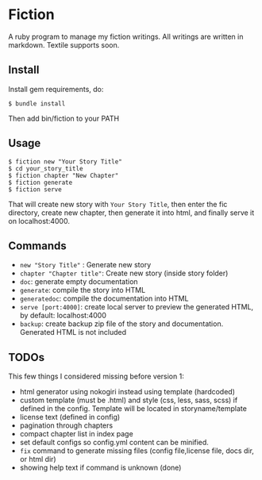 # Fiction

A ruby program to manage my fiction writings. All writings are
written in markdown. Textile supports soon.

## Install

Install gem requirements, do:

    $ bundle install

Then add bin/fiction to your PATH

## Usage

	$ fiction new "Your Story Title"
	$ cd your_story_title
	$ fiction chapter "New Chapter"
	$ fiction generate
	$ fiction serve

That will create new story with `Your Story Title`, then enter the fic directory, create new chapter, then generate it into html, and finally serve it on localhost:4000.

## Commands

* `new "Story Title"` : Generate new story
* `chapter "Chapter title"`:  Create new story (inside story folder)
* `doc`: generate empty documentation
* `generate`: compile the story into HTML
* `generatedoc`: compile the documentation into HTML
* `serve [port:4000]`: create local server to preview the generated HTML, by default: localhost:4000
* `backup`: create backup zip file of the story and documentation. Generated HTML is not included 

## TODOs

This few things I considered missing before version 1:

* html generator using nokogiri instead using template (hardcoded)
* custom template (must be .html) and style (css, less, sass, scss) if defined in the config. Template will be located in storyname/template
* license text (defined in config)
* pagination through chapters
* compact chapter list in index page
* set default configs so config.yml content can be minified.
* `fix` command to generate missing files (config file,license file, docs dir, or html dir)
* showing help text if command is unknown (done)